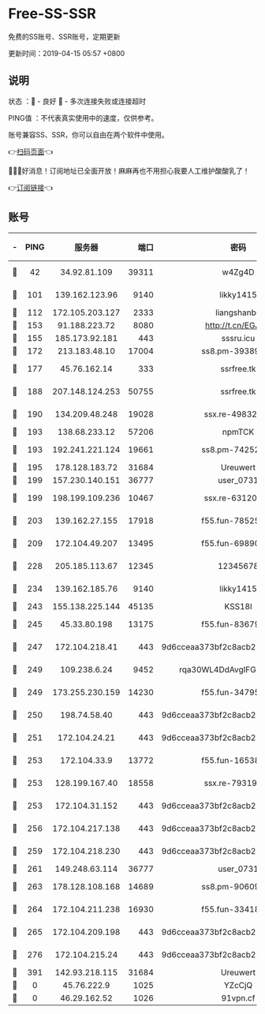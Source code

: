 # Free-SS-SSR

免费的SS账号、SSR账号，定期更新

更新时间：2019-04-15 05:57 +0800

## 说明

状态     ：🙂 - 良好 🙁 - 多次连接失败或连接超时

PING值   ：不代表真实使用中的速度，仅供参考。

账号兼容SS、SSR，你可以自由在两个软件中使用。

👉[扫码页面](https://liesauer.github.io/Free-SS-SSR/)👈

🎉🎉🎉好消息！订阅地址已全面开放！麻麻再也不用担心我要人工维护酸酸乳了！

👉[订阅链接](https://www.liesauer.net/yogurt/subscribe?ACCESS_TOKEN=DAYxR3mMaZAsaqUb)👈

## 账号

|-|PING|服务器|端口|密码|加密方式|区域|
|:----:|:----:|:-----:|-----:|:----:|:----:|:----:|
|🙂|42|34.92.81.109|39311|w4Zg4D|chacha20-ietf|US|
|🙂|101|139.162.123.96|9140|likky1415|aes-256-cfb|JP|
|🙂|112|172.105.203.127|2333|liangshanbo|chacha20|JP|
|🙂|153|91.188.223.72|8080|http://t.cn/EGJIyrl|rc4-md5|RU|
|🙂|155|185.173.92.181|443|sssru.icu|rc4-md5|RU|
|🙂|172|213.183.48.10|17004|ss8.pm-39389618|rc4-md5|RU|
|🙂|177|45.76.162.14|333|ssrfree.tk|aes-256-cfb|SG|
|🙂|188|207.148.124.253|50755|ssrfree.tk|aes-256-cfb|SG|
|🙂|190|134.209.48.248|19028|ssx.re-49832204|aes-256-cfb|US|
|🙂|193|138.68.233.12|57206|npmTCK|rc4-md5|US|
|🙂|193|192.241.221.124|19661|ss8.pm-74252941|aes-256-cfb|US|
|🙂|195|178.128.183.72|31684|Ureuwert|chacha20|US|
|🙂|199|157.230.140.151|36777|user_0731|chacha20|US|
|🙂|199|198.199.109.236|10467|ssx.re-63120121|aes-256-cfb|US|
|🙂|203|139.162.27.155|17918|f55.fun-78525577|aes-256-cfb|SG|
|🙂|209|172.104.49.207|13495|f55.fun-69890671|aes-256-cfb|SG|
|🙂|228|205.185.113.67|12345|12345678|aes-256-cfb|US|
|🙂|234|139.162.185.76|9140|likky1415|aes-256-cfb|DE|
|🙂|243|155.138.225.144|45135|KSS18l|rc4-md5|US|
|🙂|245|45.33.80.198|13175|f55.fun-83679067|aes-256-cfb|US|
|🙂|247|172.104.218.41|443|9d6cceaa373bf2c8acb22e60b6a58be6|aes-256-cfb|US|
|🙂|249|109.238.6.24|9452|rqa30WL4DdAvgIFG6Fs3znzTa|aes-256-cfb|FR|
|🙂|249|173.255.230.159|14230|f55.fun-34795666|aes-256-cfb|US|
|🙂|250|198.74.58.40|443|9d6cceaa373bf2c8acb22e60b6a58be6|aes-256-cfb|US|
|🙂|251|172.104.24.21|443|9d6cceaa373bf2c8acb22e60b6a58be6|aes-256-cfb|US|
|🙂|253|172.104.33.9|13772|f55.fun-16538907|aes-256-cfb|SG|
|🙂|253|128.199.167.40|18558|ssx.re-79319612|aes-256-cfb|SG|
|🙂|253|172.104.31.152|443|9d6cceaa373bf2c8acb22e60b6a58be6|aes-256-cfb|US|
|🙂|256|172.104.217.138|443|9d6cceaa373bf2c8acb22e60b6a58be6|aes-256-cfb|US|
|🙂|259|172.104.218.230|443|9d6cceaa373bf2c8acb22e60b6a58be6|aes-256-cfb|US|
|🙂|261|149.248.63.114|36777|user_0731|chacha20|CA|
|🙂|263|178.128.108.168|14689|ss8.pm-90609245|aes-256-cfb|SG|
|🙂|264|172.104.211.238|16930|f55.fun-33418669|aes-256-cfb|US|
|🙂|265|172.104.209.198|443|9d6cceaa373bf2c8acb22e60b6a58be6|aes-256-cfb|US|
|🙂|276|172.104.215.24|443|9d6cceaa373bf2c8acb22e60b6a58be6|aes-256-cfb|US|
|🙂|391|142.93.218.115|31684|Ureuwert|chacha20|IN|
|🙁|0|45.76.222.9|1025|YZcCjQ|rc4-md5|JP|
|🙁|0|46.29.162.52|1026|91vpn.cf|rc4-md5|RU|
